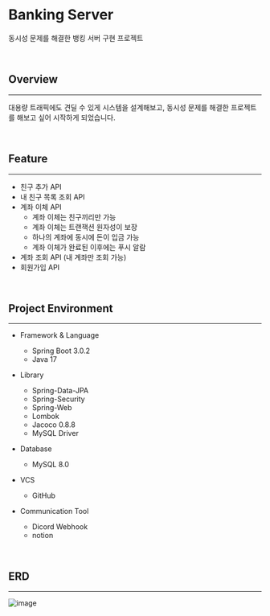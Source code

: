 # Banking Server
동시성 문제를 해결한 뱅킹 서버 구현 프로젝트

<br/>

## Overview
---
대용량 트래픽에도 견딜 수 있게 시스템을 설계해보고, 동시성 문제를 해결한 프로젝트를 해보고 싶어 시작하게 되었습니다.

<br/>

## Feature
---
* 친구 추가 API
* 내 친구 목록 조회 API
* 계좌 이체 API
    - 계좌 이체는 친구끼리만 가능
    - 계좌 이체는 트랜잭션 원자성이 보장
    - 하나의 계좌에 동시에 돈이 입금 가능
    - 계좌 이체가 완료된 이후에는 푸시 알람
* 계좌 조회 API (내 계좌만 조회 가능)
* 회원가입 API

<br/>

## Project Environment
---
* Framework & Language
    * Spring Boot 3.0.2
    * Java 17

* Library
    * Spring-Data-JPA
    * Spring-Security
    * Spring-Web
    * Lombok
    * Jacoco 0.8.8
    * MySQL Driver

* Database
    * MySQL 8.0

* VCS
    * GitHub

* Communication Tool
    * Dicord Webhook
    * notion

<br/>

## ERD
---
![image](https://user-images.githubusercontent.com/55631147/222216030-daaff612-1128-4f83-a5d4-e8cab7c20cde.png)
